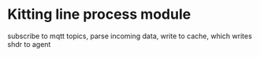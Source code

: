 # Kitting line process module

subscribe to mqtt topics, parse incoming data, write to cache, which writes shdr to agent
